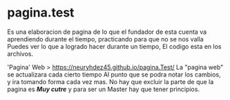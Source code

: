 # pagina.test 
Es una elaboracion de pagina de lo que el fundador de esta cuenta va aprendiendo durante el tiempo, 
practicando para que no se nos valla
Puedes ver lo que a logrado hacer durante un tiempo,
 El codigo esta en los archivos.

'Pagina' Web > https://neuryhdez45.github.io/pagina.Test/
La "pagina web" se actualizara cada cierto tiempo
Al punto que se podra notar los cambios, y ira tomando forma cada vez mas. No hay que excluir la parte de que la pagina es ***Muy cutre*** y para ser un Master hay que tener principios.
